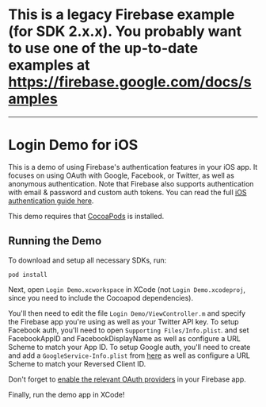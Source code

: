 # This is a legacy Firebase example (for SDK 2.x.x). You probably want to use one of the up-to-date examples at https://firebase.google.com/docs/samples

---

# Login Demo for iOS

This is a demo of using Firebase's authentication features in
your iOS app. It focuses on using OAuth with Google, Facebook, or Twitter,
as well as anonymous authentication. Note that
Firebase also supports authentication with email & password and custom auth tokens.
You can read the full [iOS authentication guide here](https://www.firebase.com/docs/ios/guide/user-auth.html).

This demo requires that [CocoaPods](https://cocoapods.org/) is installed.

Running the Demo
----------------

To download and setup all necessary SDKs, run:

    pod install

Next, open `Login Demo.xcworkspace` in XCode (not `Login Demo.xcodeproj`,
since you need to include the Cocoapod dependencies).

You'll then need to edit the file `Login Demo/ViewController.m` and specify the
Firebase app you're using as well as your Twitter API key. To setup
Facebook auth, you'll need to open `Supporting Files/Info.plist`.
and set FacebookAppID and FacebookDisplayName as well as configure a
URL Scheme to match your App ID. To setup
Google auth, you'll need to create and add a `GoogleService-Info.plist` from [here](https://developers.google.com/mobile/add?platform=ios&cntapi=signin&cnturl=https:%2F%2Fdevelopers.google.com%2Fidentity%2Fsign-in%2Fios%2Fsign-in%3Fconfigured%3Dtrue&cntlbl=Continue%20Adding%20Sign-In) as well as configure a
URL Scheme to match your Reversed Client ID.

Don't forget to [enable the relevant OAuth providers](https://www.firebase.com/docs/ios/guide/user-auth.html#section-enable-providers)
in your Firebase app.

Finally, run the demo app in XCode!
